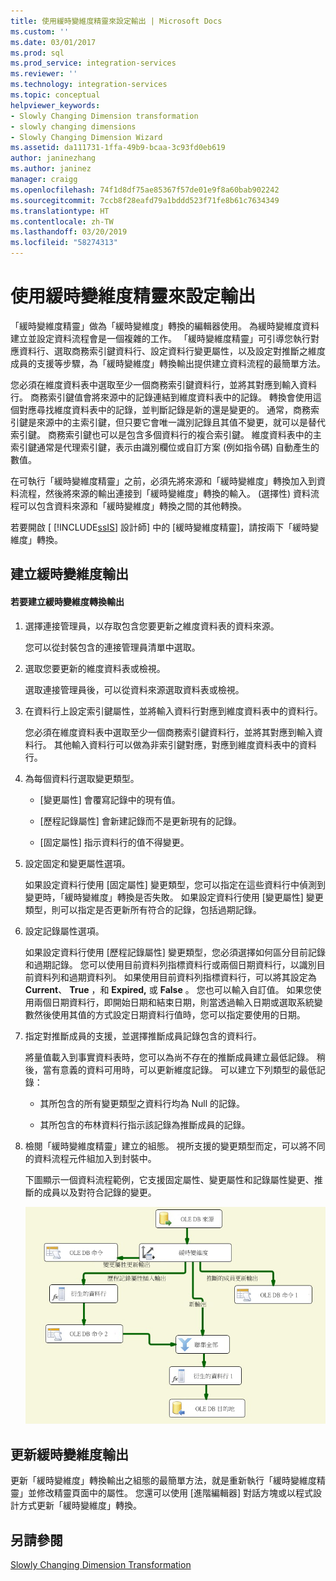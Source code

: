 ```yaml
---
title: 使用緩時變維度精靈來設定輸出 | Microsoft Docs
ms.custom: ''
ms.date: 03/01/2017
ms.prod: sql
ms.prod_service: integration-services
ms.reviewer: ''
ms.technology: integration-services
ms.topic: conceptual
helpviewer_keywords:
- Slowly Changing Dimension transformation
- slowly changing dimensions
- Slowly Changing Dimension Wizard
ms.assetid: da111731-1ffa-49b9-bcaa-3c93fd0eb619
author: janinezhang
ms.author: janinez
manager: craigg
ms.openlocfilehash: 74f1d8df75ae85367f57de01e9f8a60bab902242
ms.sourcegitcommit: 7ccb8f28eafd79a1bddd523f71fe8b61c7634349
ms.translationtype: HT
ms.contentlocale: zh-TW
ms.lasthandoff: 03/20/2019
ms.locfileid: "58274313"
---
```

# <a name="configure-outputs-using-the-slowly-changing-dimension-wizard"></a>使用緩時變維度精靈來設定輸出
  「緩時變維度精靈」做為「緩時變維度」轉換的編輯器使用。 為緩時變維度資料建立並設定資料流程會是一個複雜的工作。 「緩時變維度精靈」可引導您執行對應資料行、選取商務索引鍵資料行、設定資料行變更屬性，以及設定對推斷之維度成員的支援等步驟，為「緩時變維度」轉換輸出提供建立資料流程的最簡單方法。  
  
 您必須在維度資料表中選取至少一個商務索引鍵資料行，並將其對應到輸入資料行。 商務索引鍵值會將來源中的記錄連結到維度資料表中的記錄。 轉換會使用這個對應尋找維度資料表中的記錄，並判斷記錄是新的還是變更的。 通常，商務索引鍵是來源中的主索引鍵，但只要它會唯一識別記錄且其值不變更，就可以是替代索引鍵。 商務索引鍵也可以是包含多個資料行的複合索引鍵。 維度資料表中的主索引鍵通常是代理索引鍵，表示由識別欄位或自訂方案 (例如指令碼) 自動產生的數值。  
  
 在可執行「緩時變維度精靈」之前，必須先將來源和「緩時變維度」轉換加入到資料流程，然後將來源的輸出連接到「緩時變維度」轉換的輸入。 (選擇性) 資料流程可以包含資料來源和「緩時變維度」轉換之間的其他轉換。  
  
 若要開啟 [ [!INCLUDE[ssIS](../../../includes/ssis-md.md)] 設計師] 中的 [緩時變維度精靈]，請按兩下「緩時變維度」轉換。  
  
## <a name="creating-slowly-changing-dimension-outputs"></a>建立緩時變維度輸出  
  
#### <a name="to-create-slowly-changing-dimension-transformation-outputs"></a>若要建立緩時變維度轉換輸出  
  
1.  選擇連接管理員，以存取包含您要更新之維度資料表的資料來源。  
  
     您可以從封裝包含的連接管理員清單中選取。  
  
2.  選取您要更新的維度資料表或檢視。  
  
     選取連接管理員後，可以從資料來源選取資料表或檢視。  
  
3.  在資料行上設定索引鍵屬性，並將輸入資料行對應到維度資料表中的資料行。  
  
     您必須在維度資料表中選取至少一個商務索引鍵資料行，並將其對應到輸入資料行。 其他輸入資料行可以做為非索引鍵對應，對應到維度資料表中的資料行。  
  
4.  為每個資料行選取變更類型。  
  
    -   [變更屬性] 會覆寫記錄中的現有值。  
  
    -   [歷程記錄屬性] 會新建記錄而不是更新現有的記錄。  
  
    -   [固定屬性] 指示資料行的值不得變更。  
  
5.  設定固定和變更屬性選項。  
  
     如果設定資料行使用 [固定屬性] 變更類型，您可以指定在這些資料行中偵測到變更時，「緩時變維度」轉換是否失敗。 如果設定資料行使用 [變更屬性] 變更類型，則可以指定是否更新所有符合的記錄，包括過期記錄。  
  
6.  設定記錄屬性選項。  
  
     如果設定資料行使用 [歷程記錄屬性] 變更類型，您必須選擇如何區分目前記錄和過期記錄。 您可以使用目前資料列指標資料行或兩個日期資料行，以識別目前資料列和過期資料列。 如果使用目前資料列指標資料行，可以將其設定為 **Current**、 **True** ，和 **Expired,** 或 **False** 。 您也可以輸入自訂值。 如果您使用兩個日期資料行，即開始日期和結束日期，則當透過輸入日期或選取系統變數然後使用其值的方式設定日期資料行值時，您可以指定要使用的日期。  
  
7.  指定對推斷成員的支援，並選擇推斷成員記錄包含的資料行。  
  
     將量值載入到事實資料表時，您可以為尚不存在的推斷成員建立最低記錄。 稍後，當有意義的資料可用時，可以更新維度記錄。 可以建立下列類型的最低記錄：  
  
    -   其所包含的所有變更類型之資料行均為 Null 的記錄。  
  
    -   其所包含的布林資料行指示該記錄為推斷成員的記錄。  
  
8.  檢閱「緩時變維度精靈」建立的組態。 視所支援的變更類型而定，可以將不同的資料流程元件組加入到封裝中。  
  
     下圖顯示一個資料流程範例，它支援固定屬性、變更屬性和記錄屬性變更、推斷的成員以及對符合記錄的變更。  
  
     ![來自緩時變維度精靈的資料流程](../../../integration-services/data-flow/transformations/media/dimensionwizard.gif "來自緩時變維度精靈的資料流程")  
  
## <a name="updating-slowly-changing-dimension-outputs"></a>更新緩時變維度輸出  
 更新「緩時變維度」轉換輸出之組態的最簡單方法，就是重新執行「緩時變維度精靈」並修改精靈頁面中的屬性。 您還可以使用 [進階編輯器] 對話方塊或以程式設計方式更新「緩時變維度」轉換。  
  
## <a name="see-also"></a>另請參閱  
 [Slowly Changing Dimension Transformation](../../../integration-services/data-flow/transformations/slowly-changing-dimension-transformation.md)  
  
  
